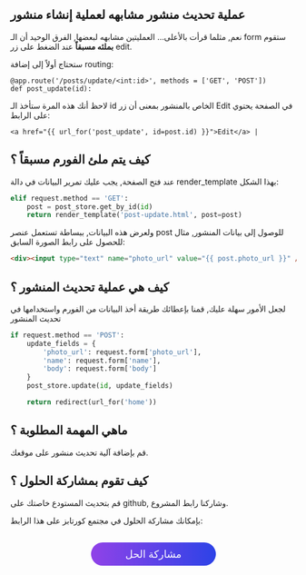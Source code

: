 ## عملية تحديث منشور مشابهه لعملية إنشاء منشور

نعم, مثلما قرأت بالأعلى... العمليتين مشابهه لبعضها, الفرق الوحيد أن الـ form ستقوم **بملئه مسبقاً** عند الضغط على زر edit.

ستحتاج أولاً إلى إضافة routing:

```
@app.route('/posts/update/<int:id>', methods = ['GET', 'POST'])
def post_update(id):
```

لاحظ أنك هذه المرة ستأخذ الـ id الخاص بالمنشور بمعنى أن زر Edit في الصفحة يحتوي على الرابط:

```
<a href="{{ url_for('post_update', id=post.id) }}">Edit</a> |
```

## كيف يتم ملئ الفورم مسبقاً ؟

عند فتح الصفحة, يجب عليك تمرير البيانات في دالة render_template بهذا الشكل:

```python
elif request.method == 'GET':
    post = post_store.get_by_id(id)
    return render_template('post-update.html', post=post)
```

ولعرض هذه البيانات, ببساطة تستعمل عنصر post للوصول إلى بيانات المنشور, مثال للحصول على رابط الصورة السابق:

```html
<div><input type="text" name="photo_url" value="{{ post.photo_url }}" /></div>
```

## كيف هي عملية تحديث المنشور ؟

لجعل الأمور سهلة عليك, قمنا بإعطائك طريقة أخذ البيانات من الفورم واستخدامها في تحديث المنشور

```python
if request.method == 'POST':
    update_fields = {
        'photo_url': request.form['photo_url'], 
        'name': request.form['name'], 
        'body': request.form['body']
    }
    post_store.update(id, update_fields)

    return redirect(url_for('home'))
```

## ماهي المهمة المطلوبة ؟

قم بإضافة آلية تحديث منشور على موقعك.

## كيف تقوم بمشاركة الحلول ؟

قم بتحديث المستودع خاصتك على github, وشاركنا رابط المشروع.

بإمكانك مشاركة الحلول في مجتمع كورتابز على هذا الرابط:

<a href="https://forums.coretabs.net/t/مشاركة-حلول-تجنب-النسخ-واللصق-باسخدام-الدوال/1159" style="display: block; width: 200px; background-color: #5355e8; background-image:linear-gradient(to left, #2d43e7, #9042e8); color:#fff; padding: 10px; margin: 30px auto; border-radius:100px; text-decoration: none; font-size: 18px; text-align: center;">مشاركة الحل</a>